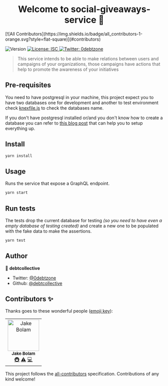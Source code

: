 <h1 align="center">Welcome to social-giveaways-service 👋</h1>
[![All Contributors](https://img.shields.io/badge/all_contributors-1-orange.svg?style=flat-square)](#contributors)
<p>
  <img alt="Version" src="https://img.shields.io/badge/version-1.0.0-blue.svg?cacheSeconds=2592000" />
  <a href="#" target="_blank">
    <img alt="License: ISC" src="https://img.shields.io/badge/License-ISC-yellow.svg" />
  </a>
  <a href="https://twitter.com/0debtzone" target="_blank">
    <img alt="Twitter: 0debtzone" src="https://img.shields.io/twitter/follow/0debtzone.svg?style=social" />
  </a>
</p>

> This service intends to be able to make relations between users and campaigns of your organizations, those campaigns have actions that help to promote the awareness of your initiatives

## Pre-requisites

You need to have postgresql in your machine, this project expect you to have two databases one for development and another to test environment check [knexfile.js](knexfile.js) to check the databases name.

If you don't have postgresql installed or/and you don't know how to create a database you can refer to [this blog post](https://www.codementor.io/engineerapart/getting-started-with-postgresql-on-mac-osx-are8jcopb) that can help you to setup everything up.

## Install

```sh
yarn install
```

## Usage

Runs the service that expose a GraphQL endpoint.

```sh
yarn start
```

## Run tests

The tests drop the current database for testing *(so you need to have even a empty database of testing created)* and create a new one to be populated with the fake data to make the assertions.

```sh
yarn test
```

## Author

👤 **debtcollective**

* Twitter: [@0debtzone](https://twitter.com/0debtzone)
* Github: [@debtcollective](https://github.com/debtcollective)
## Contributors ✨

Thanks goes to these wonderful people ([emoji key](https://allcontributors.org/docs/en/emoji-key)):

<!-- ALL-CONTRIBUTORS-LIST:START - Do not remove or modify this section -->
<!-- prettier-ignore -->
<table>
  <tr>
    <td align="center"><a href="https://jakebolam.com"><img src="https://avatars2.githubusercontent.com/u/3534236?v=4" width="100px;" alt="Jake Bolam"/><br /><sub><b>Jake Bolam</b></sub></a><br /><a href="#infra-jakebolam" title="Infrastructure (Hosting, Build-Tools, etc)">🚇</a> <a href="https://github.com/duranmla/social-giveaways/commits?author=jakebolam" title="Tests">⚠️</a> <a href="https://github.com/duranmla/social-giveaways/commits?author=jakebolam" title="Code">💻</a></td>
  </tr>
</table>

<!-- ALL-CONTRIBUTORS-LIST:END -->

This project follows the [all-contributors](https://github.com/all-contributors/all-contributors) specification. Contributions of any kind welcome!